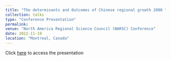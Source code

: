 ```yaml
---
title: "The determinants and Outcomes of Chinese regional growth 2000 to 2020"
collection: talks
type: "Conference Presentation"
permalink:
venue: "North America Regional Science Council (NARSC) Conference"
date: 2022-11-19
location: "Montreal, Canada"
---
```


Click [here](http://wenzhengli-etal.github.io/files/NARSC2022_wl_jc.pdf) to access the presentation

